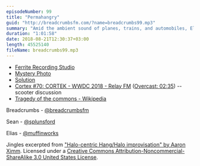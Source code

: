```yaml
---
episodeNumber: 99
title: "Permahangry"
guid: "http://breadcrumbsfm.com/?name=breadcrumbs99.mp3"
summary: "Amid the ambient sound of planes, trains, and automobiles, Elias and Sean discuss their connection issues. Somewhere in there they also find time to talk about urban planning and the blending of old and new in city infrastructure."
duration: "1:01:58"
date: 2018-08-21T12:30:37+03:00
length: 45525140
fileName: breadcrumbs99.mp3
---
```


- [Ferrite Recording Studio](https://itunes.apple.com/us/app/ferrite-recording-studio/id1018780185?mt=8&uo=4)
- [Mystery Photo](https://breadcrumbsfm.com/images/99/mysteryphoto.png)
- [Solution](https://breadcrumbsfm.com/images/99/solution.png)
- [Cortex #70: CORTEK - WWDC 2018 - Relay FM](http://relay.fm/cortex/70) ([Overcast: 02:35](https://overcast.fm/+E7b5aczPM/02:35)) -- scooter discussion
- [Tragedy of the commons - Wikipedia](https://en.wikipedia.org/wiki/Tragedy_of_the_commons)

Breadcrumbs - [@breadcrumbsfm](https://twitter.com/breadcrumbsfm)

Sean - [@splunsford](https://twitter.com/splunsford)

Elias - [@muffinworks](https://twitter.com/muffinworks)

Jingles excerpted from ["Halo-centric Hang/Halo improvisation" by Aaron Ximm](http://freemusicarchive.org/music/aaron_ximm/handpans_and_the_hang/). Licensed under a [Creative Commons Attribution-Noncommercial-ShareAlike 3.0 United States License](http://creativecommons.org/licenses/by-nc-sa/3.0/us/).